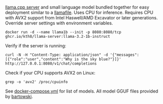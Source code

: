 [llama.cpp server](https://github.com/ggerganov/llama.cpp/tree/master/examples/server) and small language model bundled together for easy deployment similar to a [llamafile](https://github.com/Mozilla-Ocho/llamafile). Uses CPU for inference. Requires CPU with AVX2 support from Intel Haswell/AMD Excavator or later generations. Override server settings with environment variables.
```
docker run -d --name llama1b --init -p 8080:8080/tcp ghcr.io/kth8/llama-server:llama-3.2-1b-instruct
```
Verify if the server is running:
```
curl -N -H "Content-Type: application/json" -d '{"messages":[{"role":"user","content":"Why is the sky blue?"}]}' http://127.0.0.1:8080/v1/chat/completions
```
Check if your CPU supports AVX2 on Linux:
```
grep -o 'avx2' /proc/cpuinfo
```
See [docker-compose.yml](./docker-compose.yml) for list of models. All model GGUF files provided by [bartowski](https://huggingface.co/bartowski).
